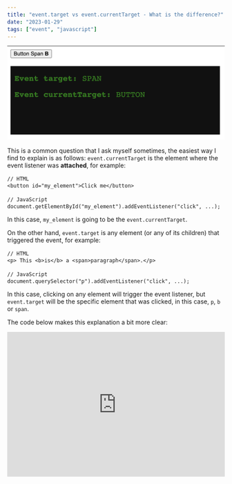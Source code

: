 ```yaml
---
title: "event.target vs event.currentTarget - What is the difference?"
date: "2023-01-29"
tags: ["event", "javascript"]
---
```


![event tagname example](./images/output.png)

This is a common question that I ask myself sometimes, the easiest way I find to explain is as follows: 
`event.currentTarget` is the element where the event listener was **attached**, for example:
```
// HTML
<button id="my_element">Click me</button>

// JavaScript
document.getElementById("my_element").addEventListener("click", ...);
```
In this case, `my_element` is going to be the `event.currentTarget`.

On the other hand, `event.target` is any element (or any of its children) that triggered the event, for example:
```
// HTML
<p> This <b>is</b> a <span>paragraph</span>.</p>

// JavaScript
document.querySelector("p").addEventListener("click", ...);
```

In this case, clicking on any element will trigger the 
event listener, but `event.target` will be the specific element that was clicked, 
in this case, `p`, `b` or `span`.

The code below makes this explanation a bit more clear:

<iframe height="334.5621337890625" style="width: 100%;" scrolling="no" title="target vs currentTarget" src="https://codepen.io/jpedroribeiro/embed/zYLLdJV?default-tab=result" frameborder="no" loading="lazy" allowtransparency="true" allowfullscreen="true">
  See the Pen <a href="https://codepen.io/jpedroribeiro/pen/zYLLdJV">
  target vs currentTarget</a> by Pedro Ribeiro (<a href="https://codepen.io/jpedroribeiro">@jpedroribeiro</a>)
  on <a href="https://codepen.io">CodePen</a>.
</iframe>